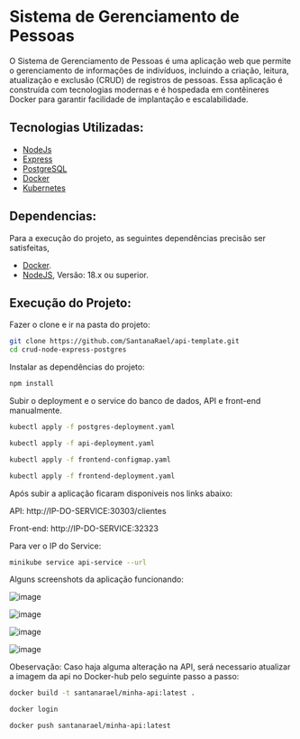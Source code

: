 # Sistema de Gerenciamento de Pessoas

O Sistema de Gerenciamento de Pessoas é uma aplicação web que permite o gerenciamento de informações de indivíduos, incluindo a criação, leitura, atualização e exclusão (CRUD) de registros de pessoas. Essa aplicação é construída com tecnologias modernas e é hospedada em contêineres Docker para garantir facilidade de implantação e escalabilidade.

## Tecnologias Utilizadas:

- [NodeJs](https://nodejs.org/en/docs)
- [Express](https://expressjs.com/pt-br/)
- [PostgreSQL](https://www.postgresql.org/)
- [Docker](https://docs.docker.com/)
- [Kubernetes](https://kubernetes.io/docs/home/)

## Dependencias:
Para a execução do projeto, as seguintes dependências precisão ser satisfeitas,
- [Docker](https://docs.docker.com/get-docker/).
- [NodeJS](https://nodejs.org/en), Versão: 18.x ou superior.


## Execução do Projeto:
Fazer o clone e ir na pasta do projeto:

```sh
git clone https://github.com/SantanaRael/api-template.git
cd crud-node-express-postgres
```

Instalar as dependências do projeto:

```sh
npm install
```

Subir o deployment e o service do banco de dados, API e front-end manualmente.

```sh
kubectl apply -f postgres-deployment.yaml

kubectl apply -f api-deployment.yaml

kubectl apply -f frontend-configmap.yaml

kubectl apply -f frontend-deployment.yaml
```


Após subir a aplicação ficaram disponiveis nos links abaixo:

API: http://IP-DO-SERVICE:30303/clientes

Front-end: http://IP-DO-SERVICE:32323

Para ver o IP do Service:

```sh
minikube service api-service --url
```



Alguns screenshots da aplicação funcionando:


![image](https://github.com/SantanaRael/crud-node-express-postgres/assets/73674173/41700045-6fe7-46e6-9047-f8bdf2c471ad)

![image](https://github.com/SantanaRael/crud-node-express-postgres/assets/73674173/dbd86823-1a34-4503-9450-03331ff2af32)

![image](https://github.com/SantanaRael/crud-node-express-postgres/assets/73674173/69527daa-d17e-4d39-aff0-e30e13de106f)

![image](https://github.com/SantanaRael/crud-node-express-postgres/assets/73674173/a990bd30-7d94-4601-bacc-dadf0ff805fe)




Obeservação: Caso haja alguma alteração na API, será necessario atualizar a imagem da api no Docker-hub pelo seguinte passo a passo:


```sh
docker build -t santanarael/minha-api:latest .

docker login

docker push santanarael/minha-api:latest 
```
